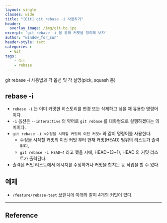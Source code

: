 ```yaml
--- 
layout: single
classes: wide
title: "[Git] git rebase -i 사용하기"
header:
  overlay_image: /img/git-bg.jpg
excerpt: 'git rebase -i 을 통해 커밋을 정리해 보자'
author: "window_for_sun"
header-style: text
categories :
  - Git
tags:
    - Git
    - rebase
---  
```


git rebase -i 사용법과 각 옵션 및 각 설명(pick, squash 등)




## rebase -i
- `rebase -i` 는 이미 커밋한 히스토리를 변경 또는 삭제하고 싶을 때 유용한 명령어이다.
- `-i` 옵션은 `--interactive` 의 약어로 `git rebase` 를 대화형으로 실행하겠다는 의미이다.
- `git rebase -i <수정을 시작할 커밋의 이전 커밋>` 와 같이 명령어를 사용한다.
	- 수정을 시작할 커밋의 이전 커밋 부터 현재 커밋(HEAD) 범위의 리스트가 출력된다.
	- `git rebase -i HEAD~4` 라고 했을 시에, HEAD~(3~1), HEAD 의 커밋 리스트가 출력된다.
- 출력된 커밋 리스트에서 메시지를 수정하거나 커밋을 합치는 등 작업을 할 수 있다.

## 예제
- `/feature/rebase-test` 브랜치에 아래와 같이 4개의 커밋이 있다.
	









































---
 
## Reference






